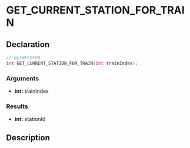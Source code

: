 # GET_CURRENT_STATION_FOR_TRAIN

## Declaration
```cpp
// 0x10FE0FE9
int GET_CURRENT_STATION_FOR_TRAIN(int trainIndex);
```

### Arguments
- **int:** trainIndex

### Results
- **int:** stationId

## Description
